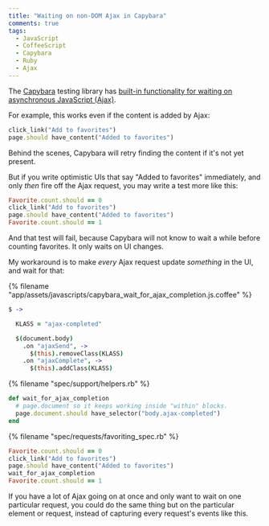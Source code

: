 ```yaml
---
title: "Waiting on non-DOM Ajax in Capybara"
comments: true
tags:
  - JavaScript
  - CoffeeScript
  - Capybara
  - Ruby
  - Ajax
---
```


The [Capybara](https://github.com/jnicklas/capybara) testing library has [built-in functionality for waiting on asynchronous JavaScript (Ajax)](https://github.com/jnicklas/capybara#asynchronous-javascript-ajax-and-friends).

For example, this works even if the content is added by Ajax:

``` ruby
click_link("Add to favorites")
page.should have_content("Added to favorites")
```

Behind the scenes, Capybara will retry finding the content if it's not yet present.

But if you write optimistic UIs that say "Added to favorites" immediately, and only *then* fire off the Ajax request, you may write a test more like this:

``` ruby
Favorite.count.should == 0
click_link("Add to favorites")
page.should have_content("Added to favorites")
Favorite.count.should == 1
```

And that test will fail, because Capybara will not know to wait a while before counting favorites. It only waits on UI changes.

My workaround is to make *every* Ajax request update *something* in the UI, and wait for that:

{% filename "app/assets/javascripts/capybara_wait_for_ajax_completion.js.coffee" %}
``` coffeescript app/assets/javascripts/capybara_wait_for_ajax_completion.js.coffee
$ ->

  KLASS = "ajax-completed"

  $(document.body)
    .on "ajaxSend", ->
      $(this).removeClass(KLASS)
    .on "ajaxComplete", ->
      $(this).addClass(KLASS)
```

{% filename "spec/support/helpers.rb" %}
``` ruby spec/support/helpers.rb
def wait_for_ajax_completion
  # page.document so it keeps working inside "within" blocks.
  page.document.should have_selector("body.ajax-completed")
end
```

{% filename "spec/requests/favoriting_spec.rb" %}
``` ruby spec/requests/favoriting_spec.rb
Favorite.count.should == 0
click_link("Add to favorites")
page.should have_content("Added to favorites")
wait_for_ajax_completion
Favorite.count.should == 1
```

If you have a lot of Ajax going on at once and only want to wait on one particular request, you could do the same thing but on the particular element or request, instead of capturing every request's events like this.
